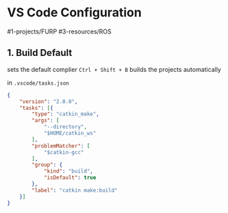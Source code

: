 # VS Code Configuration
#1-projects/FURP #3-resources/ROS  
## 1. Build Default
sets the default complier
`Ctrl + Shift + B` builds the projects automatically

in `.vscode/tasks.json`
```json
{
	"version": "2.0.0",
	"tasks": [{
		"type": "catkin_make",
		"args": [
			"--directory",
			"$HOME/catkin_ws"
		],
		"problemMatcher": [
			"$catkin-gcc"
		],
		"group": {
			"kind": "build",
			"isDefault": true
		},
		"label": "catkin make:build"
	}]
}
```
